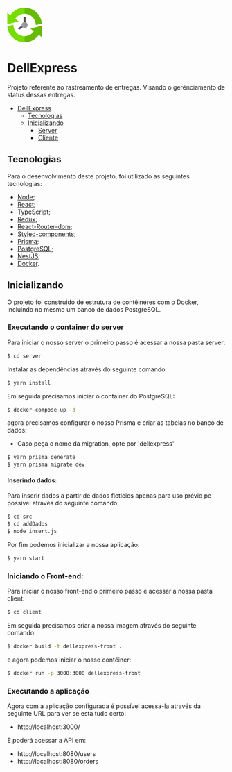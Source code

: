 ![DellExpress](https://github.com/Biahellens/DellExpress/blob/main/client/public/logo.svg)

# DellExpress

Projeto referente ao rastreamento de entregas. Visando o gerênciamento de status dessas entregas.

- [DellExpress](#DellExpress)
  - [Tecnologias](#tecnologias)
  - [Inicializando](#inicializando)
    - [Server](#server)
    - [Cliente](#cliente)

## Tecnologias

Para o desenvolvimento deste projeto, foi utilizado as seguintes tecnologias:

- [Node](https://nodejs.org/en/);
- [React](https://pt-br.reactjs.org/);
- [TypeScript](https://www.typescriptlang.org/);
- [Redux](https://redux.js.org/);
- [React-Router-dom](https://reactrouter.com/en/main);
- [Styled-components](https://styled-components.com/);
- [Prisma](https://www.prisma.io/);
- [PostgreSQL](https://www.postgresql.org/);
- [NestJS](https://nestjs.com/);
- [Docker](https://www.docker.com/).

## Inicializando

O projeto foi construido de estrutura de contêineres com o Docker, incluindo no mesmo um banco de dados PostgreSQL.

### Executando o container do server

Para iniciar o nosso server o primeiro passo é acessar a nossa pasta server:

```bash
$ cd server
```

Instalar as dependências através do seguinte comando:

```bash
$ yarn install
```

Em seguida precisamos iniciar o container do PostgreSQL:

```bash
$ docker-compose up -d
```

agora precisamos configurar o nosso Prisma e criar as tabelas no banco de dados: 

- Caso peça o nome da migration, opte por 'dellexpress'
  
```bash
$ yarn prisma generate
$ yarn prisma migrate dev
```

#### Inserindo dados:

Para inserir dados a partir de dados ficticios apenas para uso prévio pe possível através do seguinte comando:

```bash
$ cd src
$ cd addDados
$ node insert.js
```

Por fim podemos inicializar a nossa aplicação:

```bash
$ yarn start
```

### Iniciando o Front-end:

Para iniciar o nosso front-end o primeiro passo é acessar a nossa pasta client: 

```bash
$ cd client
```

Em seguida precisamos criar a nossa imagem através do seguinte comando:

```bash
$ docker build -t dellexpress-front .
```

e agora podemos iniciar o nosso contêiner:

```bash
$ docker run -p 3000:3000 dellexpress-front
```

### Executando a aplicação

Agora com a aplicação configurada é possível acessa-la através da seguinte URL para ver se esta tudo certo:

- http://localhost:3000/

E poderá acessar a API em:
- http://localhost:8080/users
- http://localhost:8080/orders
